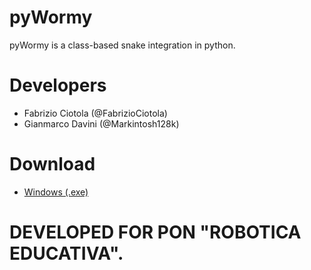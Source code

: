 # pyWormy
 pyWormy is a class-based snake integration in python.

# Developers
* Fabrizio Ciotola (@FabrizioCiotola)
* Gianmarco Davini (@Markintosh128k)

# Download
* [Windows (.exe)](https://mega.nz/file/9xwThS4b#5Ygx49egLjC0zgM1SChSufeZTto3o5xDl0CzlFMMvfs)




# DEVELOPED FOR PON "ROBOTICA EDUCATIVA".

